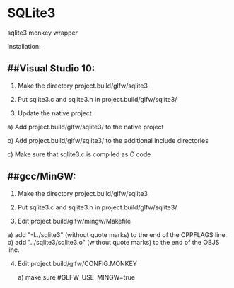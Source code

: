 SQLite3
=======

sqlite3 monkey wrapper

Installation:

##Visual Studio 10:
---------------------------------------------------------------------

1) Make the directory project.build/glfw/sqlite3

2) Put sqlite3.c and sqlite3.h in project.build/glfw/sqlite3/

3) Update the native project

  a) Add project.build/glfw/sqlite3/ to the native project

  b) Add project.build/glfw/sqlite3/ to the additional include directories
  
  c) Make sure that sqlite3.c is compiled as C code


##gcc/MinGW:
---------------------------------------------------------------------

1) Make the directory project.build/glfw/sqlite3

2) Put sqlite3.c and sqlite3.h in project.build/glfw/sqlite3/

3) Edit project.build/glfw/mingw/Makefile

  a) add "-I../sqlite3" (without quote marks) to the end of the CPPFLAGS line.
	b) add "../sqlite3/sqlite3.o" (without quote marks) to the end of the OBJS line.

4) Edit project.build/glfw/CONFIG.MONKEY

	a) make sure #GLFW_USE_MINGW=true

